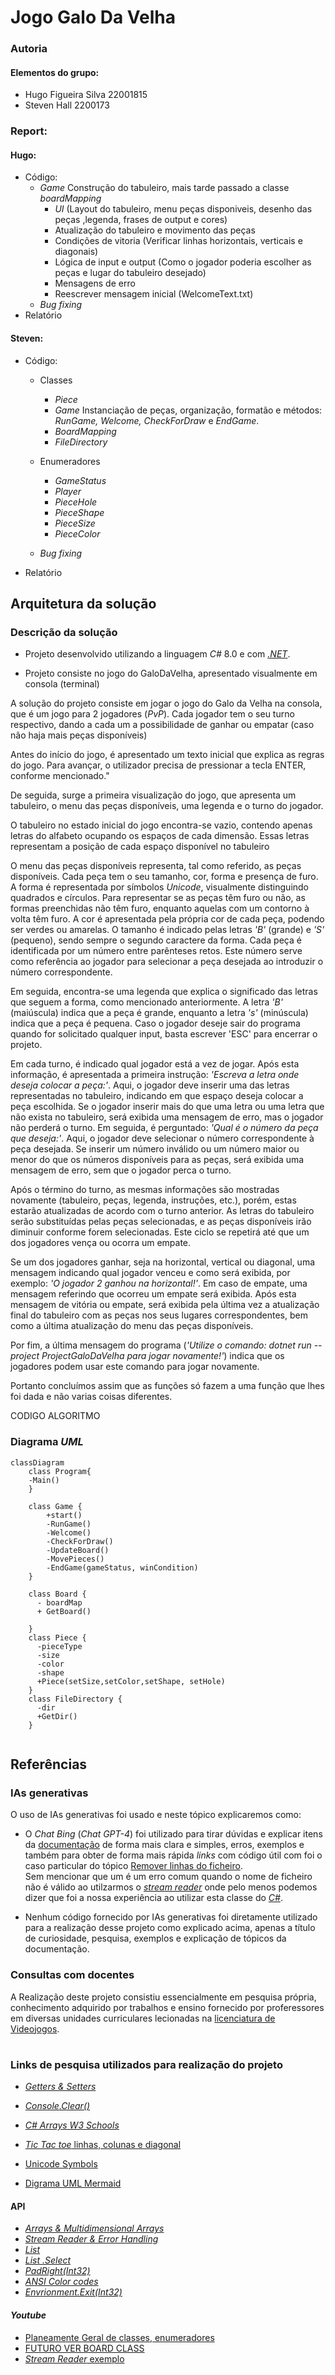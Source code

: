 # Jogo Galo Da Velha

### Autoria

#### Elementos do grupo:
- Hugo Figueira Silva 22001815
- Steven Hall 2200173
  
### Report:

#### Hugo:
- Código:
  - _Game_ Construção do tabuleiro, mais tarde passado a classe _boardMapping_
    - _UI_ (Layout do tabuleiro, menu peças disponiveis, desenho das peças ,legenda, frases de output e cores)
    - Atualização do tabuleiro e movimento das peças
    - Condições de vitoria (Verificar linhas horizontais, verticais e diagonais)
    - Lógica de input e output (Como o jogador poderia escolher as peças e lugar do  tabuleiro desejado)
    - Mensagens de erro
    - Reescrever mensagem inicial (WelcomeText.txt)
  - _Bug fixing_
- Relatório


#### Steven: 
- Código: 
  - Classes  
     - _Piece_ 
     - _Game_ Instanciação de peças, organização, formatão e métodos: _RunGame, Welcome, CheckForDraw_ e _EndGame_.
    - _BoardMapping_ 
    - _FileDirectory_
   
  - Enumeradores
    - _GameStatus_ 
    - _Player_  
    - _PieceHole_
    - _PieceShape_
    - _PieceSize_
    - _PieceColor_ 
  - _Bug fixing_ 
- Relatório

## Arquitetura da solução
### Descrição da solução
- Projeto desenvolvido utilizando a linguagem _C#_ 8.0 e com  [_.NET_](https://learn.microsoft.com/en-us/dotnet/api/?view=netstandard-2.1).

- Projeto consiste no jogo do GaloDaVelha, apresentado visualmente em consola (terminal)

A solução do projeto consiste em jogar o jogo do Galo da Velha na consola, que é um jogo para 2 jogadores (_PvP_). Cada jogador tem o seu turno respectivo, dando a cada um a possibilidade de ganhar ou empatar (caso não haja mais peças disponíveis)

Antes do início do jogo, é apresentado um texto inicial que explica as regras do jogo. Para avançar, o utilizador precisa de pressionar a tecla ENTER, conforme mencionado."

De seguida, surge a primeira visualização do jogo, que apresenta um tabuleiro, o menu das peças disponíveis, uma legenda e o turno do jogador.

O tabuleiro no estado inicial do jogo encontra-se vazio, contendo apenas letras do alfabeto ocupando os espaços de cada dimensão. Essas letras representam a posição de cada espaço disponível no tabuleiro

O menu das peças disponíveis representa, tal como referido, as peças disponíveis. Cada peça tem o seu tamanho, cor, forma e presença de furo. A forma é representada por símbolos _Unicode_, visualmente distinguindo quadrados e círculos. Para representar se as peças têm furo ou não, as formas preenchidas não têm furo, enquanto aquelas com um contorno à volta têm furo. A cor é apresentada pela própria cor de cada peça, podendo ser verdes ou amarelas. O tamanho é indicado pelas letras _'B'_ (grande) e _'S'_ (pequeno), sendo sempre o segundo caractere da forma. Cada peça é identificada por um número entre parênteses retos. Este número serve como referência ao jogador para selecionar a peça desejada ao introduzir o número correspondente.

Em seguida, encontra-se uma legenda que explica o significado das letras que seguem a forma, como mencionado anteriormente. A letra _'B'_ (maiúscula) indica que a peça é grande, enquanto a letra _'s'_ (minúscula) indica que a peça é pequena. Caso o jogador deseje sair do programa quando for solicitado qualquer input, basta escrever 'ESC' para encerrar o projeto.

Em cada turno, é indicado qual jogador está a vez de jogar. Após esta informação, é apresentada a primeira instrução: _'Escreva a letra onde deseja colocar a peça:'_. Aqui, o jogador deve inserir uma das letras representadas no tabuleiro, indicando em que espaço deseja colocar a peça escolhida. Se o jogador inserir mais do que uma letra ou uma letra que não exista no tabuleiro, será exibida uma mensagem de erro, mas o jogador não perderá o turno. Em seguida, é perguntado: _'Qual é o número da peça que deseja:'_. Aqui, o jogador deve selecionar o número correspondente à peça desejada. Se inserir um número inválido ou um número maior ou menor do que os números disponíveis para as peças, será exibida uma mensagem de erro, sem que o jogador perca o turno.

Após o término do turno, as mesmas informações são mostradas novamente (tabuleiro, peças, legenda, instruções, etc.), porém, estas estarão atualizadas de acordo com o turno anterior. As letras do tabuleiro serão substituídas pelas peças selecionadas, e as peças disponíveis irão diminuir conforme forem selecionadas. Este ciclo se repetirá até que um dos jogadores vença ou ocorra um empate.

Se um dos jogadores ganhar, seja na horizontal, vertical ou diagonal, uma mensagem indicando qual jogador venceu e como será exibida, por exemplo: _'O jogador 2 ganhou na horizontal!'_. Em caso de empate, uma mensagem referindo que ocorreu um empate será exibida. Após esta mensagem de vitória ou empate, será exibida pela última vez a atualização final do tabuleiro com as peças nos seus lugares correspondentes, bem como a última atualização do menu das peças disponíveis.

Por fim, a última mensagem do programa (_'Utilize o comando: dotnet run --project ProjectGaloDaVelha para jogar novamente!'_) indica que os jogadores podem usar este comando para jogar novamente.

  
Portanto concluímos assim que as funções só fazem a uma função que lhes foi dada e não varias coisas diferentes.

CODIGO ALGORITMO

### Diagrama _UML_

```mermaid
classDiagram
    class Program{
    -Main()
    }

    class Game {
        +start()
        -RunGame()
        -Welcome()
        -CheckForDraw()
        -UpdateBoard()
        -MovePieces()
        -EndGame(gameStatus, winCondition)
    }

    class Board {
      - boardMap
      + GetBoard()
      
    }
    class Piece {
      -pieceType
      -size
      -color
      -shape
      +Piece(setSize,setColor,setShape, setHole)
    }
    class FileDirectory {
      -dir
      +GetDir()
    }
    

```

## Referências 

### IAs generativas
  O uso de IAs generativas foi usado e neste tópico explicaremos como: 
- O _Chat Bing_ (_Chat GPT-4_) foi utilizado para tirar dúvidas e explicar itens da [documentação](https://learn.microsoft.com/en-us/dotnet/api/?view=netstandard-2.1) de forma mais clara e simples, erros, exemplos e também para obter de forma mais rápida _links_ com código útil com foi o caso particular do tópico [Remover linhas do ficheiro](https://stacktuts.com/how-to-delete-a-line-from-a-text-file-in-c).   
  Sem mencionar que um é um erro comum quando o nome de ficheiro não é válido ao utilzarmos o [_stream reader_](https://learn.microsoft.com/en-us/dotnet/api/system.io.streamreader?view=netstandard-2.1) onde pelo menos podemos dizer que foi a nossa experiência ao utilizar esta classe do [_C#_](https://learn.microsoft.com/en-us/dotnet/csharp/).

  
- Nenhum código fornecido por IAs generativas foi diretamente utilizado para a realização desse projeto como explicado acima, apenas a título de curiosidade, pesquisa, exemplos e explicação de tópicos da documentação.


### Consultas com docentes
  
  A Realização deste projeto consistiu essencialmente em pesquisa própria, conhecimento adquirido por trabalhos e ensino fornecido por proferessores em diversas unidades curriculares lecionadas na [licenciatura de Videojogos](https://www.ulusofona.pt/lisboa/licenciaturas/videojogos).
#

### Links de pesquisa utilizados para realização do projeto
* [_Getters & Setters_](https://www.w3schools.com/cs/cs_properties.php)
* [_Console.Clear()_]()
* [_C# Arrays W3 Schools_](https://www.w3schools.com/cs/cs_arrays.php)
* [_Tic Tac toe_ linhas, colunas e diagonal](https://www.c-sharpcorner.com/UploadFile/75a48f/tic-tac-toe-game-in-C-Sharp/)

* [Unicode Symbols](https://symbl.cc/en/unicode-table/)
* [Digrama UML Mermaid](https://mermaid.js.org/syntax/classDiagram.html)
#### API
* [_Arrays & Multidimensional Arrays_](https://learn.microsoft.com/en-us/dotnet/csharp/language-reference/builtin-types/arrays)
* [_Stream Reader & Error Handling_](https://learn.microsoft.com/en-us/dotnet/api/system.io.streamreader?view=netstandard-2.1)
* [_List_ ](https://learn.microsoft.com/en-us/dotnet/api/system.collections.generic.list-1?view=netstandard-2.1)
* [_List .Select_](https://learn.microsoft.com/en-us/dotnet/api/system.linq.enumerable.select?view=netstandard-2.1)
* [_PadRight(Int32)_](https://learn.microsoft.com/en-us/dotnet/api/system.string.padright?view=netstandard-2.1)
* [_ANSI Color codes_](https://www.lihaoyi.com/post/BuildyourownCommandLinewithANSIescapecodes.html)
* [_Envrionment.Exit(Int32)_](https://learn.microsoft.com/en-us/dotnet/api/system.environment.exit?view=netstandard-2.1)
#### _Youtube_
* [Planeamente Geral de classes, enumeradores](https://www.youtube.com/watch?v=NUNlVjt82m8&t=738s)
* [FUTURO VER BOARD CLASS](https://www.youtube.com/watch?v=Z1Zi41eiNGs&t=80s)
* [_Stream Reader_ exemplo](https://www.youtube.com/watch?v=tApBDuVwCrc)



